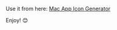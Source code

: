 Use it from here:
[Mac App Icon Generator](https://hellotaotao.github.io/Mac-App-Icon-Generator/)

Enjoy! 😊